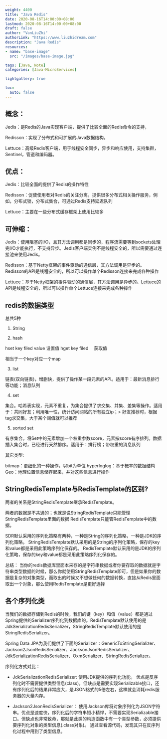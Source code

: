 ```yaml
---
weight: 4400
title: "Java Redis"
date: 2020-08-16T14:00:00+08:00
lastmod: 2020-08-16T14:00:00+08:00
draft: false
author: "VanLiuZhi"
authorLink: "https://www.liuzhidream.com"
description: "Java Redis"
resources:
- name: "base-image"
  src: "/images/base-image.jpg"

tags: [Java, Note]
categories: [Java-MicroServices]

lightgallery: true

toc:
  auto: false
---
```


## 概念：

Jedis：是Redis的Java实现客户端，提供了比较全面的Redis命令的支持，

Redisson：实现了分布式和可扩展的Java数据结构。

Lettuce：高级Redis客户端，用于线程安全同步，异步和响应使用，支持集群，Sentinel，管道和编码器。

## 优点：

Jedis：比较全面的提供了Redis的操作特性

Redisson：促使使用者对Redis的关注分离，提供很多分布式相关操作服务，例如，分布式锁，分布式集合，可通过Redis支持延迟队列

Lettuce：主要在一些分布式缓存框架上使用比较多

## 可伸缩：

Jedis：使用阻塞的I/O，且其方法调用都是同步的，程序流需要等到sockets处理完I/O才能执行，不支持异步。Jedis客户端实例不是线程安全的，所以需要通过连接池来使用Jedis。

Redisson：基于Netty框架的事件驱动的通信层，其方法调用是异步的。Redisson的API是线程安全的，所以可以操作单个Redisson连接来完成各种操作

Lettuce：基于Netty框架的事件驱动的通信层，其方法调用是异步的。Lettuce的API是线程安全的，所以可以操作单个Lettuce连接来完成各种操作

## redis的数据类型

总共5种

1. String

2. hash

hset key filed value 设置值
hget key filed 　获取值

相当于一个key对应一个map

3. list

链表(双向链表)，增删快，提供了操作某一段元素的API。适用于：最新消息排行等功能；消息队列

4. set

集合。哈希表实现，元素不重复，为集合提供了求交集、并集、差集等操作。适用于：共同好友；利用唯一性，统计访问网站的所有独立ip；> 好友推荐时，根据tag求交集，大于某个阈值就可以推荐

5. sorted set

有序集合。将Set中的元素增加一个权重参数score，元素按score有序排列。数据插入集合时，已经进行天然排序。适用于：排行榜；带权重的消息队列

其它类型:

bitmap：更细化的一种操作，以bit为单位
hyperloglog：基于概率的数据结构
Geo：地理位置信息储存起来，并对这些信息进行操作

## StringRedisTemplate与RedisTemplate的区别?

两者的关系是StringRedisTemplate继承RedisTemplate。

两者的数据是不共通的；也就是说StringRedisTemplate只能管理StringRedisTemplate里面的数据
RedisTemplate只能管RedisTemplate中的数据。

SDR默认采用的序列化策略有两种，一种是String的序列化策略，一种是JDK的序列化策略。
StringRedisTemplate默认采用的是String的序列化策略，保存的key和value都是采用此策略序列化保存的。
RedisTemplate默认采用的是JDK的序列化策略，保存的key和value都是采用此策略序列化保存的。

总结：
当你的redis数据库里面本来存的是字符串数据或者你要存取的数据就是字符串类型数据的时候，那么你就使用StringRedisTemplate即可，但是如果你的数据是复杂的对象类型，而取出的时候又不想做任何的数据转换，直接从Redis里面取出一个对象，那么使用RedisTemplate是更好选择

## 各个序列化类

当我们的数据存储到Redis的时候，我们的键（key）和值（value）都是通过Spring提供的Serializer序列化到数据库的。RedisTemplate默认使用的是JdkSerializationRedisSerializer，StringRedisTemplate默认使用的是StringRedisSerializer。

Spring Data JPA为我们提供了下面的Serializer：GenericToStringSerializer、Jackson2JsonRedisSerializer、JacksonJsonRedisSerializer、JdkSerializationRedisSerializer、OxmSerializer、StringRedisSerializer。

序列化方式对比：

- JdkSerializationRedisSerializer: 使用JDK提供的序列化功能。 优点是反序列化时不需要提供类型信息(class)，但缺点是需要实现Serializable接口，还有序列化后的结果非常庞大，是JSON格式的5倍左右，这样就会消耗redis服务器的大量内存。

- Jackson2JsonRedisSerializer： 使用Jackson库将对象序列化为JSON字符串。优点是速度快，序列化后的字符串短小精悍，不需要实现Serializable接口。但缺点也非常致命，那就是此类的构造函数中有一个类型参数，必须提供要序列化对象的类型信息(.class对象)。 通过查看源代码，发现其只在反序列化过程中用到了类型信息。 